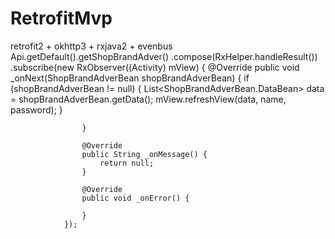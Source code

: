 # RetrofitMvp
retrofit2 + okhttp3 + rxjava2 + evenbus
        Api.getDefault().getShopBrandAdver()
                .compose(RxHelper.<ShopBrandAdverBean>handleResult())
                .subscribe(new RxObserver<ShopBrandAdverBean>((Activity) mView) {
                    @Override
                    public void _onNext(ShopBrandAdverBean shopBrandAdverBean) {
                        if (shopBrandAdverBean != null) {
                            List<ShopBrandAdverBean.DataBean> data = shopBrandAdverBean.getData();
                            mView.refreshView(data, name, password);
                        }

                    }

                    @Override
                    public String _onMessage() {
                        return null;
                    }

                    @Override
                    public void _onError() {

                    }
                });
